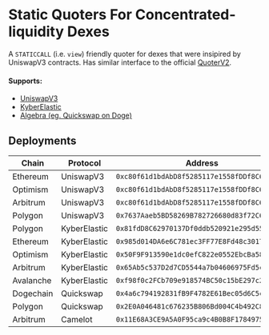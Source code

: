 # Static Quoters For Concentrated-liquidity Dexes

A `STATICCALL` (i.e. `view`) friendly quoter for dexes that were insipired by UniswapV3 contracts.
Has similar interface to the official [QuoterV2](https://docs.uniswap.org/protocol/reference/periphery/lens/QuoterV2).

#### Supports: 
 * [UniswapV3](https://docs.uniswap.org/protocol/reference/smart-contracts)
 * [KyberElastic](https://docs.kyberswap.com/overview/overview-kyberswap-elastic)
 * [Algebra (eg. Quickswap on Doge)](https://algebra.finance/)

## Deployments

| Chain     | Protocol     | Address                                      |
| --------  | ------------ | -------------------------------------------- |
| Ethereum  | UniswapV3    | `0xc80f61d1bdAbD8f5285117e1558fDDf8C64870FE` |
| Optimism  | UniswapV3    | `0xc80f61d1bdAbD8f5285117e1558fDDf8C64870FE` |
| Arbitrum  | UniswapV3    | `0xc80f61d1bdAbD8f5285117e1558fDDf8C64870FE` |
| Polygon   | UniswapV3    | `0x7637Aaeb5BD58269B782726680d83f72C651aE74` |
| Polygon   | KyberElastic | `0x81fdD8C62970137Df0ddb520921e295d55Df2286` |
| Ethereum  | KyberElastic | `0x985d014DA6e6C781ec3FF77E8Fd48c30174F3d96` |
| Optimism  | KyberElastic | `0x50F9F913590e1dc0efC822e0552EbcBa5882e5dC` |
| Arbitrum  | KyberElastic | `0x65Ab5c537D2d7CD5544a7b04606975Fd5c16079D` |
| Avalanche | KyberElastic | `0xf98f0c2FCb709e918574BC50c15bE297c263a49a` |
| Dogechain | Quickswap    | `0x4a6c794192831fB9F4782E61Bec05d6C5cC9F3eA` |
| Polygon   | Quickswap    | `0x2E0A046481c676235B806Bd004C4b492C850fb34` |
| Arbitrum  | Camelot      | `0x11E68A3CE9A5A0F95ca9c4B0B8F17849752e24DD` |
